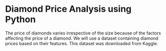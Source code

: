 # Diamond Price Analysis using Python
 The price of diamonds varies irrespective of the size because of the factors affecting the price of a diamond. We will use a dataset containing diamond prices based on their features. This dataset was downloaded from Kaggle.
